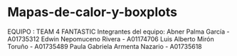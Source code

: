 # Mapas-de-calor-y-boxplots
EQUIPO : TEAM 4 FANTASTIC Integrantes del equipo: Abner Palma García - A01735312 Edwin Nepomuceno Rivera - A01174706 Luis Alberto Mirón Toruño - A01735489 Paula Gabriela Armenta Nazario - A01735618
